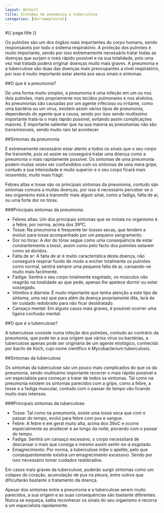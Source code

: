 ```yaml
---
layout: default
title: Sintomas de pneumonia e tuberculose
categories: [derramepleural]
---
```


#{{ page.title }}

Os pulmões são um dos órgãos mais importantes do corpo humano, sendo responsáveis por todo o sistema respiratório. A proteção dos pulmões é muito importante, sendo por isso extremamente necessário tratar todas as doenças que surjam o mais rápido possível e na sua totalidade, pois uma vez mal tratada poderá originar doenças muito mais graves. A pneumonia e a tuberculose são duas das doenças mais preocupantes a nível respiratório, por isso é muito importante estar atenta aos seus sinais e sintomas.

##O que é a pneumonia?

De uma forma muito simples, a pneumonia é uma infeção em um ou nos dois pulmões, mais propriamente nos tecidos pulmonares e nos alvéolos. As pneumonias são causadas por um agente infecioso ou irritante, como uma bactéria ou um vírus, existem assim vários tipos de pneumonia, dependendo do agente que a causa, sendo por isso sendo muitíssimo importante tratá-la o mais rápido possível, evitando assim complicações maiores. É importante salientar que na sua maioria as pneumonias não são transmissíveis, sendo muito raro tal acontecer.

##Sintomas da pneumonia

É extremamente necessário estar atento a todos os sinais que o seu corpo lhe transmite, pois só assim se conseguirá tratar uma doença como a pneumonia o mais rapidamente possível. Os sintomas de uma pneumonia podem muitas vezes ser confundidos com os sintomas de uma mera gripe, contudo a sua intensidade é muito superior e o seu corpo ficará mais ressentido, muito mais frágil.

Febres altas e tosse são os principais sintomas da pneumonia, contudo são sintomas comuns a muitas doenças, por isso é necessário perceber se o seu organismo está a transmitir mais algum sinal, como a fadiga, falta de ar, ou uma forte dor no tórax.

###Principais sintomas da pneumonia:

* Febres altas: Um dos principais sintomas que se instala no organismo é a febre, por norma, acima dos 39ºC.
* Tosse: Na pneumonia é frequente ter tosses secas, que tendem a evoluir para tosse acompanhado por um pequeno sangramento.
* Dor no tórax: A dor do tórax segue como uma consequência de estar constantemente a tossir, assim como pelo facto dos pulmões estarem como se doridos.
* Falta de ar: A falta de ar é muito característica desta doença, não conseguirá respirar fundo de modo a encher totalmente os pulmões como normal, sentirá sempre uma pequena falta de ar, cansando-se muito mais facilmente.
* Fadiga: Sentirá o seu corpo totalmente esgotado, os músculos não reagirão na totalidade ao que pede, apenas lhe apetece dormir ou estar sossegado.
* Vómitos e diarreia: É muito importante que tenha atenção a este tipo de sintoma, uma vez que para além da doença propriamente dita, terá de ter cuidado redobrado para não ficar desidratado.
* Cansaço mental: Em alguns casos mais graves, é possível ocorrer uma ligeira confusão mental.

##O que é a tuberculose?

A tuberculose consiste numa infeção dos pulmões, contudo ao contrário da pneumonia, que pode ter a sua origem que vários vírus ou bactérias, a tuberculose apenas pode ser originária de um agente etiológico, conhecido por bacilo de Koch, cujo nome científico é Mycobacterium tuberculosis.

##Sintomas da tuberculose

Os sintomas da tuberculose são um pouco mais complicados do que os da pneumonia, sendo muitíssimo importante recorrer o mais rápido possível a um especialista para começar a tratar de todos os sintomas. Tal como na pneumonia existem os sintomas parecidos com a gripe, como a febre, a tosse e a fadiga muscular, contudo com o passar do tempo vão ficando muito mais intensos.

###Principais sintomas da tuberculose:

* Tosse: Tal como na pneumonia, existe uma tosse seca que com o passar do tempo, evolui para febre com pus e sangue.
* Febre: A febre é em geral muito alta, acima dos 39oC e ocorre especialmente ao anoitecer e ao longo da noite, piorando com o passar do tempo.
* Fadiga: Sentirá um cansaço excessivo, o corpo necessitará de descansar o mais que consiga e mesmo assim sentir-se-á esgotado.
* Emagrecimento: Por norma, a tuberculose inibe o apetite, pelo que consequentemente existirá um emagrecimento excessivo. Sendo por isso necessário tomar cuidados redobrados.

Em casos mais graves da tuberculose, poderão surgir sintomas como um colapso do coração, acumulação de pus na pleura, entre outros que dificultarão bastante o tratamento da doença.

Apesar dos sintomas entre a pneumonia e a tuberculose serem muito parecidos, a sua origem e as suas consequências são bastante diferentes. Nunca se esqueça, saiba reconhecer os sinais do seu organismo e recorra a um especialista rapidamente.
